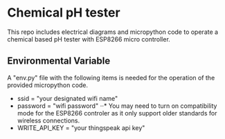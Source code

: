 # Chemical pH tester
This repo includes electrical diagrams and micropython code to operate a chemical based pH tester with ESP8266 micro controller.

## Environmental Variable
A "env.py" file with the following items is needed for the operation of the provided micropython code.
* ssid = "your designated wifi name"
* password = "wifi password"
⋅⋅* You may need to turn on compatibility mode for the ESP8266 controler as it only support older standards for wireless connections.
* WRITE_API_KEY = "your thingspeak api key"
